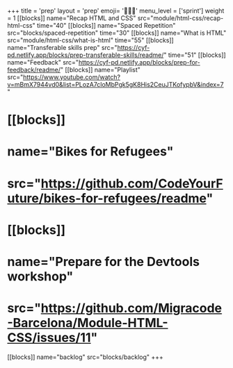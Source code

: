 +++
title = 'prep'
layout = 'prep'
emoji= '🧑🏾‍💻'
menu_level = ['sprint']
weight = 1
[[blocks]]
name="Recap HTML and CSS"
src="module/html-css/recap-html-css"
time="40"
[[blocks]]
name="Spaced Repetition"
src="blocks/spaced-repetition"
time="30"
[[blocks]]
name="What is HTML"
src="module/html-css/what-is-html"
time="55"
[[blocks]]
name="Transferable skills prep"
src="https://cyf-pd.netlify.app/blocks/prep-transferable-skills/readme/"
time="51"
[[blocks]]
name="Feedback"
src="https://cyf-pd.netlify.app/blocks/prep-for-feedback/readme/"
[[blocks]]
name="Playlist"
src="https://www.youtube.com/watch?v=mBmX7944vd0&list=PLozA7cloMbPgk5gK8His2CeuJTKofypbV&index=7"
# [[blocks]]
# name="Bikes for Refugees"
# src="https://github.com/CodeYourFuture/bikes-for-refugees/readme"
# [[blocks]]
# name="Prepare for the Devtools workshop"
# src="https://github.com/Migracode-Barcelona/Module-HTML-CSS/issues/11"
[[blocks]]
name="backlog"
src="blocks/backlog"
+++

